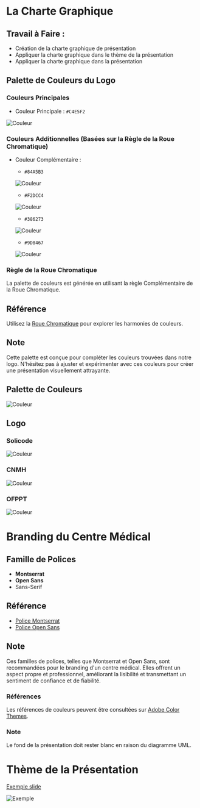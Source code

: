 
# La Charte Graphique

## Travail à Faire :
- Création de la charte graphique de présentation
- Appliquer la charte graphique dans le thème de la présentation
- Appliquer la charte graphique dans la présentation


## Palette de Couleurs du Logo

### Couleurs Principales
- Couleur Principale : `#C4E5F2`

![Couleur](img/Ref-C4E5F2.png)

### Couleurs Additionnelles (Basées sur la Règle de la Roue Chromatique)
- Couleur Complémentaire :
    - `#84A5B3`

    ![Couleur](img/Ref-84A5B3.png)

    - `#F2DCC4`

    ![Couleur](img/Ref-F2DCC4.png)

    - `#386273`

    ![Couleur](img/Ref-386273.png)

    - `#9D8467`

    ![Couleur](img/Ref-9D8467.png)

### Règle de la Roue Chromatique
La palette de couleurs est générée en utilisant la règle Complémentaire de la Roue Chromatique.

## Référence
Utilisez la [Roue Chromatique](https://www.sessions.edu/color-calculator/) pour explorer les harmonies de couleurs.

## Note
Cette palette est conçue pour compléter les couleurs trouvées dans notre logo. N'hésitez pas à ajuster et expérimenter avec ces couleurs pour créer une présentation visuellement attrayante.

## Palette de Couleurs

![Couleur](img/AdobeColor-CNMH.jpeg)

## Logo

### Solicode
![Couleur](img/solicode-logo.png)

### CNMH
![Couleur](img/cnmh-logo.jpg)

### OFPPT
![Couleur](img/ofppt-logo.png)

# Branding du Centre Médical

## Famille de Polices
- **Montserrat**
- **Open Sans**
- Sans-Serif

## Référence
- [Police Montserrat](https://fonts.google.com/specimen/Montserrat)
- [Police Open Sans](https://fonts.google.com/specimen/Open+Sans)

## Note
Ces familles de polices, telles que Montserrat et Open Sans, sont recommandées pour le branding d'un centre médical. Elles offrent un aspect propre et professionnel, améliorant la lisibilité et transmettant un sentiment de confiance et de fiabilité.

### Références
Les références de couleurs peuvent être consultées sur [Adobe Color Themes](https://color.adobe.com/fr/My-Color-Theme-color-theme-5643d048-9e05-40a2-a5d2-5295a42aa663/).

### Note
Le fond de la présentation doit rester blanc en raison du diagramme UML.

# Thème de la Présentation

[Exemple slide](https://docs.google.com/presentation/d/1iipkAvkR68LQkmU8Gks_kWtWpdhh0VEgranMk800MWM/edit?usp=sharing)

![Exemple](img/Exemple.png)
